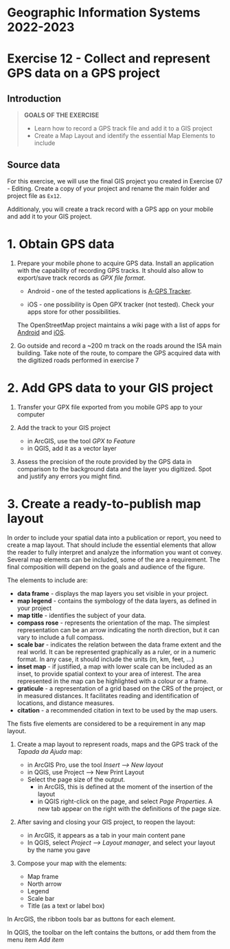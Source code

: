# Geographic Information Systems 2022-2023

# Exercise 12 - Collect and represent GPS data on a GPS project

## Introduction

> **GOALS OF THE EXERCISE**
>
> - Learn how to record a GPS track file and add it to a GIS project
> - Create a Map Layout and identify the essential Map Elements to include

## Source data

For this exercise, we will use the final GIS project you created in Exercise 07 - Editing. Create a copy of your project and rename the main folder and project file as `Ex12`.

Additionaly, you will create a track record with a GPS app on your mobile and add it to your GIS project.

# 1. Obtain GPS data

1. Prepare your mobile phone to acquire GPS data. Install an application with the capability of recording GPS tracks. It should also allow to export/save track records as *GPX file format*.

    - Android - one of the tested applications is [A-GPS Tracker](https://play.google.com/store/apps/details?id=com.giobat.troviamoci&hl=en&gl=US).

    - iOS - one possibility is Open GPX tracker (not tested). Check your apps store for other possibilities.

    The OpenStreetMap project maintains a wiki page with a list of apps for [Android](https://wiki.openstreetmap.org/wiki/Comparison_of_Android_applications) and [iOS](https://wiki.openstreetmap.org/wiki/Comparison_of_iOS_applications).

2. Go outside and record a ~200 m track on the roads around the ISA main building. Take note of the route, to compare the GPS acquired data with the digitized roads performed in exercise 7

# 2. Add GPS data to your GIS project

1. Transfer your GPX file exported from you mobile GPS app to your computer

2. Add the track to your GIS project

    - in ArcGIS, use the tool *GPX to Feature*
    - in QGIS, add it as a vector layer

3. Assess the precision of the route provided by the GPS data in comparison to the background data and the layer you digitized. Spot and justify any errors you might find.

# 3. Create a ready-to-publish map layout

In order to include your spatial data into a publication or report, you need to create a map layout. That should include the essential elements that allow the reader to fully interpret and analyze the information you want ot convey. Several map elements can be included, some of the are a requirement. The final composition will depend on the goals and audience of the figure.

The elements to include are:

- **data frame** - displays the map layers you set visible in your project.
- **map legend** - contains the symbology of the data layers, as defined in your project
- **map title** - identifies the subject of your data.
- **compass rose** - represents the orientation of the map. The simplest representation can be an arrow indicating the north direction, but it can vary to include a full compass. 
- **scale bar** - indicates the relation between the data frame extent and the real world. It can be represented graphically as a ruler, or in a numeric format. In any case, it should include the units (m, km, feet, ...) 
- **inset map** - if justified, a map with lower scale can be included as an inset, to provide spatial context to your area of interest. The area represented in the map can be highlighted with a colour or a frame.
- **graticule** - a representation of a grid based on the CRS of the project, or in measured distances. It facilitates reading and identification of locations, and distance measures.
- **citation** - a recommended citation in text to be used by the map users. 

The fists five elements are considered to be a requirement in any map layout.

1. Create a map layout to represent roads, maps and the GPS track of the *Tapada da Ajuda* map:
    - in ArcGIS Pro, use the tool *Insert --> New layout*
    - in QGIS, use Project --> New Print Layout
    - Select the page size of the output.
        - in ArcGIS, this is defined at the moment of the insertion of the layout
        - in QGIS right-click on the page, and select *Page Properties*. A new tab appear on the right with the definitions of the page size.

2. After saving and closing your GIS project, to reopen the layout:
    - in ArcGIS, it appears as a tab in your main content pane
    - In QGIS, select *Project --> Layout manager*, and select your layout by the name you gave
       
3. Compose your map with the elements:
    - Map frame
    - North arrow
    - Legend
    - Scale bar
    - Title (as a text or label box)

In ArcGIS, the ribbon tools bar as buttons for each element.

In QGIS, the toolbar on the left contains the buttons, or add them from the menu item *Add item* 